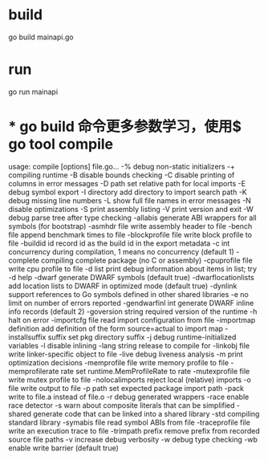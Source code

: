 # build
go build mainapi.go 

# run
go run mainapi


# * go build 命令更多参数学习，使用$ go tool compile
usage: compile [options] file.go...
  -%    debug non-static initializers
  -+    compiling runtime
  -B    disable bounds checking
  -C    disable printing of columns in error messages
  -D path
        set relative path for local imports
  -E    debug symbol export
  -I directory
        add directory to import search path
  -K    debug missing line numbers
  -L    show full file names in error messages
  -N    disable optimizations
  -S    print assembly listing
  -V    print version and exit
  -W    debug parse tree after type checking
  -allabis
        generate ABI wrappers for all symbols (for bootstrap)
  -asmhdr file
        write assembly header to file
  -bench file
        append benchmark times to file
  -blockprofile file
        write block profile to file
  -buildid id
        record id as the build id in the export metadata
  -c int
        concurrency during compilation, 1 means no concurrency (default 1)
  -complete
        compiling complete package (no C or assembly)
  -cpuprofile file
        write cpu profile to file
  -d list
        print debug information about items in list; try -d help
  -dwarf
        generate DWARF symbols (default true)
  -dwarflocationlists
        add location lists to DWARF in optimized mode (default true)
  -dynlink
        support references to Go symbols defined in other shared libraries
  -e    no limit on number of errors reported
  -gendwarfinl int
        generate DWARF inline info records (default 2)
  -goversion string
        required version of the runtime
  -h    halt on error
  -importcfg file
        read import configuration from file
  -importmap definition
        add definition of the form source=actual to import map
  -installsuffix suffix
        set pkg directory suffix
  -j    debug runtime-initialized variables
  -l    disable inlining
  -lang string
        release to compile for
  -linkobj file
        write linker-specific object to file
  -live
        debug liveness analysis
  -m    print optimization decisions
  -memprofile file
        write memory profile to file
  -memprofilerate rate
        set runtime.MemProfileRate to rate
  -mutexprofile file
        write mutex profile to file
  -nolocalimports
        reject local (relative) imports
  -o file
        write output to file
  -p path
        set expected package import path
  -pack
        write to file.a instead of file.o
  -r    debug generated wrappers
  -race
        enable race detector
  -s    warn about composite literals that can be simplified
  -shared
        generate code that can be linked into a shared library
  -std
        compiling standard library
  -symabis file
        read symbol ABIs from file
  -traceprofile file
        write an execution trace to file
  -trimpath prefix
        remove prefix from recorded source file paths
  -v    increase debug verbosity
  -w    debug type checking
  -wb
        enable write barrier (default true)
